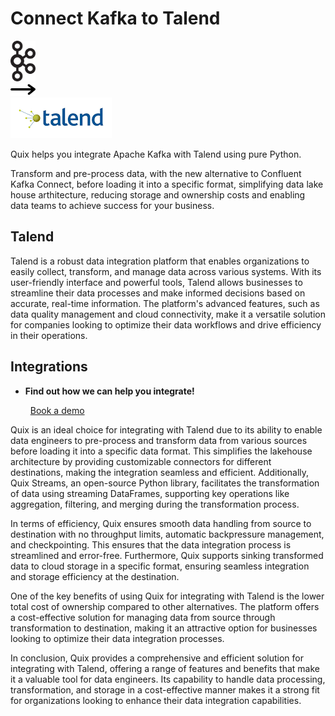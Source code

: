 # Connect Kafka to Talend

<div class="connect-images cards blog-grid-card" markdown>
<div>
<img src="../images/kafka_logo.png" width="40px" />
</div>
<div>
<img src="../images/arrow.svg" width="40px" />
</div>
<div>
<img src="./images/talend_1.jpg" />
</div>
</div>

Quix helps you integrate Apache Kafka with Talend using pure Python.

Transform and pre-process data, with the new alternative to Confluent Kafka Connect, before loading it into a specific format, simplifying data lake house arthitecture, reducing storage and ownership costs and enabling data teams to achieve success for your business.

## Talend

Talend is a robust data integration platform that enables organizations to easily collect, transform, and manage data across various systems. With its user-friendly interface and powerful tools, Talend allows businesses to streamline their data processes and make informed decisions based on accurate, real-time information. The platform's advanced features, such as data quality management and cloud connectivity, make it a versatile solution for companies looking to optimize their data workflows and drive efficiency in their operations.

## Integrations

<div class="grid cards" markdown>

- __Find out how we can help you integrate!__

    <a class="md-button md-button--primary" href="https://share.hsforms.com/1iW0TmZzKQMChk0lxd_tGiw4yjw2?__hstc=175542013.2303933fbd746c0ac86d9ccbe9bc9100.1728383268831.1729603416735.1729620918855.31&__hssc=175542013.1.1729620918855&__hsfp=2132701734" target="_blank" style="margin:.5rem;">Book a demo</a>

</div>


Quix is an ideal choice for integrating with Talend due to its ability to enable data engineers to pre-process and transform data from various sources before loading it into a specific data format. This simplifies the lakehouse architecture by providing customizable connectors for different destinations, making the integration seamless and efficient. Additionally, Quix Streams, an open-source Python library, facilitates the transformation of data using streaming DataFrames, supporting key operations like aggregation, filtering, and merging during the transformation process.

In terms of efficiency, Quix ensures smooth data handling from source to destination with no throughput limits, automatic backpressure management, and checkpointing. This ensures that the data integration process is streamlined and error-free. Furthermore, Quix supports sinking transformed data to cloud storage in a specific format, ensuring seamless integration and storage efficiency at the destination.

One of the key benefits of using Quix for integrating with Talend is the lower total cost of ownership compared to other alternatives. The platform offers a cost-effective solution for managing data from source through transformation to destination, making it an attractive option for businesses looking to optimize their data integration processes.

In conclusion, Quix provides a comprehensive and efficient solution for integrating with Talend, offering a range of features and benefits that make it a valuable tool for data engineers. Its capability to handle data processing, transformation, and storage in a cost-effective manner makes it a strong fit for organizations looking to enhance their data integration capabilities.

